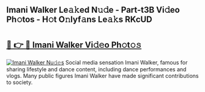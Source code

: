 ## Imani Walker Le𝚊𝚔ed N𝚞𝚍e - Part-t3B Vi𝚍eo Ph𝚘tos - H𝚘t O𝚗lyf𝚊ns Le𝚊𝚔s RKcUD

# <h2><a href="http://hf00ut.feru.top/?c=Imani+Walker">🔗 👉 🔴 Imani Walker Vi𝚍𝚎o Ph𝚘t𝚘𝚜</a></h2>

[![Imani Walker Nu𝚍𝚎s](https://i.imgur.com/0TWrTi3.gif)](http://hf00ut.feru.top/?c=Imani+Walker)
Social media sensation Imani Walker, famous for sharing lifestyle and dance content, including dance performances and vlogs. Many public figures Imani Walker have made significant contributions to society. 
